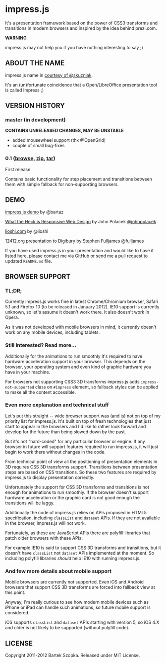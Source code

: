 impress.js
============

It's a presentation framework based on the power of CSS3 transforms and 
transitions in modern browsers and inspired by the idea behind prezi.com.

**WARNING**

impress.js may not help you if you have nothing interesting to say ;)


ABOUT THE NAME
----------------

impress.js name in [courtesy of @skuzniak](http://twitter.com/skuzniak/status/143627215165333504).

It's an (un)fortunate coincidence that a Open/LibreOffice presentation tool is called Impress ;)


VERSION HISTORY
-----------------

### master (in development)

**CONTAINS UNRELEASED CHANGES, MAY BE UNSTABLE**

* added mousewheel support (thx @OpenGrid)
* couple of small bug-fixes


### 0.1 ([browse](https://github.com/bartaz/impress.js/tree/0.1), [zip](https://github.com/bartaz/impress.js/zipball/0.1), [tar](https://github.com/bartaz/impress.js/tarball/0.1))

First release.

Contains basic functionality for step placement and transitions between them
with simple fallback for non-supporting browsers.


DEMO
------

[impress.js demo](http://bartaz.github.com/impress.js) by @bartaz

[What the Heck is Responsive Web Design](http://johnpolacek.github.com/WhatTheHeckIsResponsiveWebDesign-impressjs/) by John Polacek [@johnpolacek](http://twitter.com/johnpolacek)

[lioshi.com](http://lioshi.com) by @lioshi

[12412.org presentation to Digibury](http://extra.12412.org/digibury/) by Stephen Fulljames [@fulljames](http://twitter.com/fulljames)

If you have used impress.js in your presentation and would like to have it listed here,
please contact me via GitHub or send me a pull request to updated `README.md` file.



BROWSER SUPPORT
-----------------

### TL;DR;

Currently impress.js works fine in latest Chrome/Chromium browser, Safari 5.1 and Firefox 10
(to be released in January 2012). IE10 support is currently unknown, so let's assume it doesn't
work there. It also doesn't work in Opera.

As it was not developed with mobile browsers in mind, it currently doesn't work on 
any mobile devices, including tablets.

### Still interested? Read more...

Additionally for the animations to run smoothly it's required to have hardware
acceleration support in your browser. This depends on the browser, your operating
system and even kind of graphic hardware you have in your machine.

For browsers not supporting CSS3 3D transforms impress.js adds `impress-not-supported`
class on `#impress` element, so fallback styles can be applied to make all the content accessible.


### Even more explanation and technical stuff

Let's put this straight -- wide browser support was (and is) not on top of my priority list for
impress.js. It's built on top of fresh technologies that just start to appear in the browsers
and I'd like to rather look forward and develop for the future than being slowed down by the past.

But it's not "hard-coded" for any particular browser or engine. If any browser in future will
support features required to run impress.js, it will just begin to work there without changes in
the code.

From technical point of view all the positioning of presentation elements in 3D requires CSS 3D
transforms support. Transitions between presentation steps are based on CSS transitions.
So these two features are required by impress.js to display presentation correctly.

Unfortunately the support for CSS 3D transforms and transitions is not enough for animations to
run smoothly. If the browser doesn't support hardware acceleration or the graphic card is not 
good enough the transitions will be laggy.

Additionally the code of impress.js relies on APIs proposed in HTML5 specification, including
`classList` and `dataset` APIs. If they are not available in the browser, impress.js will not work.

Fortunately, as these are JavaScript APIs there are polyfill libraries that patch older browsers
with these APIs.

For example IE10 is said to support CSS 3D transforms and transitions, but it doesn't have `classList`
not `dataset` APIs implemented at the moment. So including polyfill libraries *should* help IE10
with running impress.js.


### And few more details about mobile support

Mobile browsers are currently not supported. Even iOS and Android browsers that support
CSS 3D transforms are forced into fallback view at this point.

Anyway, I'm really curious to see how modern mobile devices such as iPhone or iPad can
handle such animations, so future mobile support is considered.

iOS supports `classList` and `dataset` APIs starting with version 5, so iOS 4.X and older is not
likely to be supported (without polyfill code).


LICENSE
---------

Copyright 2011-2012 Bartek Szopka. Released under MIT License.

